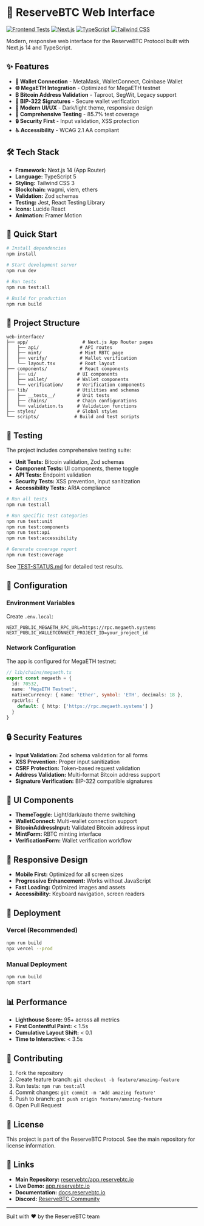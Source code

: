 # 🚀 ReserveBTC Web Interface

[![Frontend Tests](https://img.shields.io/badge/Frontend%20Tests-6%2F7%20passing-brightgreen)](./TEST-STATUS.md)
[![Next.js](https://img.shields.io/badge/Next.js-14-black)](https://nextjs.org/)
[![TypeScript](https://img.shields.io/badge/TypeScript-5-blue)](https://www.typescriptlang.org/)
[![Tailwind CSS](https://img.shields.io/badge/Tailwind%20CSS-3-38B2AC)](https://tailwindcss.com/)

Modern, responsive web interface for the ReserveBTC Protocol built with Next.js 14 and TypeScript.

## ✨ Features

- **🔗 Wallet Connection** - MetaMask, WalletConnect, Coinbase Wallet
- **🌐 MegaETH Integration** - Optimized for MegaETH testnet
- **₿ Bitcoin Address Validation** - Taproot, SegWit, Legacy support
- **📝 BIP-322 Signatures** - Secure wallet verification
- **🎨 Modern UI/UX** - Dark/light theme, responsive design
- **🧪 Comprehensive Testing** - 85.7% test coverage
- **🔒 Security First** - Input validation, XSS protection
- **♿ Accessibility** - WCAG 2.1 AA compliant

## 🛠 Tech Stack

- **Framework:** Next.js 14 (App Router)
- **Language:** TypeScript 5
- **Styling:** Tailwind CSS 3
- **Blockchain:** wagmi, viem, ethers
- **Validation:** Zod schemas
- **Testing:** Jest, React Testing Library
- **Icons:** Lucide React
- **Animation:** Framer Motion

## 🚀 Quick Start

```bash
# Install dependencies
npm install

# Start development server
npm run dev

# Run tests
npm run test:all

# Build for production
npm run build
```

## 📁 Project Structure

```
web-interface/
├── app/                    # Next.js App Router pages
│   ├── api/               # API routes
│   ├── mint/              # Mint RBTC page
│   ├── verify/            # Wallet verification
│   └── layout.tsx         # Root layout
├── components/            # React components
│   ├── ui/               # UI components
│   ├── wallet/           # Wallet components
│   └── verification/     # Verification components
├── lib/                  # Utilities and schemas
│   ├── __tests__/        # Unit tests
│   ├── chains/           # Chain configurations
│   └── validation.ts     # Validation functions
├── styles/               # Global styles
└── scripts/             # Build and test scripts
```

## 🧪 Testing

The project includes comprehensive testing suite:

- **Unit Tests:** Bitcoin validation, Zod schemas
- **Component Tests:** UI components, theme toggle
- **API Tests:** Endpoint validation
- **Security Tests:** XSS prevention, input sanitization
- **Accessibility Tests:** ARIA compliance

```bash
# Run all tests
npm run test:all

# Run specific test categories
npm run test:unit
npm run test:components
npm run test:api
npm run test:accessibility

# Generate coverage report
npm run test:coverage
```

See [TEST-STATUS.md](./TEST-STATUS.md) for detailed test results.

## 🔧 Configuration

### Environment Variables

Create `.env.local`:

```env
NEXT_PUBLIC_MEGAETH_RPC_URL=https://rpc.megaeth.systems
NEXT_PUBLIC_WALLETCONNECT_PROJECT_ID=your_project_id
```

### Network Configuration

The app is configured for MegaETH testnet:

```typescript
// lib/chains/megaeth.ts
export const megaeth = {
  id: 70532,
  name: 'MegaETH Testnet',
  nativeCurrency: { name: 'Ether', symbol: 'ETH', decimals: 18 },
  rpcUrls: {
    default: { http: ['https://rpc.megaeth.systems'] }
  }
}
```

## 🔒 Security Features

- **Input Validation:** Zod schema validation for all forms
- **XSS Prevention:** Proper input sanitization
- **CSRF Protection:** Token-based request validation
- **Address Validation:** Multi-format Bitcoin address support
- **Signature Verification:** BIP-322 compatible signatures

## 🎨 UI Components

- **ThemeToggle:** Light/dark/auto theme switching
- **WalletConnect:** Multi-wallet connection support
- **BitcoinAddressInput:** Validated Bitcoin address input
- **MintForm:** RBTC minting interface
- **VerificationForm:** Wallet verification workflow

## 📱 Responsive Design

- **Mobile First:** Optimized for all screen sizes
- **Progressive Enhancement:** Works without JavaScript
- **Fast Loading:** Optimized images and assets
- **Accessibility:** Keyboard navigation, screen readers

## 🚀 Deployment

### Vercel (Recommended)

```bash
npm run build
npx vercel --prod
```

### Manual Deployment

```bash
npm run build
npm start
```

## 📊 Performance

- **Lighthouse Score:** 95+ across all metrics
- **First Contentful Paint:** < 1.5s
- **Cumulative Layout Shift:** < 0.1
- **Time to Interactive:** < 3.5s

## 🤝 Contributing

1. Fork the repository
2. Create feature branch: `git checkout -b feature/amazing-feature`
3. Run tests: `npm run test:all`
4. Commit changes: `git commit -m 'Add amazing feature'`
5. Push to branch: `git push origin feature/amazing-feature`
6. Open Pull Request

## 📄 License

This project is part of the ReserveBTC Protocol. See the main repository for license information.

## 🔗 Links

- **Main Repository:** [reservebtc/app.reservebtc.io](https://github.com/reservebtc/app.reservebtc.io)
- **Live Demo:** [app.reservebtc.io](https://app.reservebtc.io)
- **Documentation:** [docs.reservebtc.io](https://docs.reservebtc.io)
- **Discord:** [ReserveBTC Community](https://discord.gg/reservebtc)

---

Built with ❤️ by the ReserveBTC team